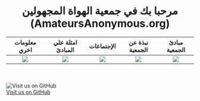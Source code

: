 
# <center> مرحبا بك في جمعية الهواة المجهولين <br>(AmateursAnonymous.org) </center>

معلومات اخري             |  امثلة علي المبادئ             |  الإجتماعات             |  نبذة عن الجمعية             |  مبادئ الجمعية
:-------------------------:|:-------------------------:|:-------------------------:|:-------------------------:|:-------------------------:
![](https://github.com/amateursanonymous/amateursanonymous.github.io/blob/main/assets/empower-162.png?raw=true)  |  ![](https://raw.githubusercontent.com/amateursanonymous/amateursanonymous.github.io/main/assets/innovative-162.png)  |  ![](https://raw.githubusercontent.com/amateursanonymous/amateursanonymous.github.io/main/assets/meeting-162.png)  |  ![](https://raw.githubusercontent.com/amateursanonymous/amateursanonymous.github.io/main/assets/About-Us-162.png)  |  ![](https://raw.githubusercontent.com/amateursanonymous/amateursanonymous.github.io/main/assets/principle-162-2.png)

<br><br>
![Visit us on GitHub](https://raw.githubusercontent.com/amateursanonymous/amateursanonymous.github.io/main/assets/GitHub-logo-100.png)<br>
[Visit us on GitHub](https://github.com/amateursanonymous/amateursanonymous.github.io)
